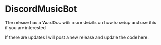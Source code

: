 # DiscordMusicBot

The release has a WordDoc with more details on how to setup and use this if you are interested.

If there are updates I will post a new release and update the code here.
